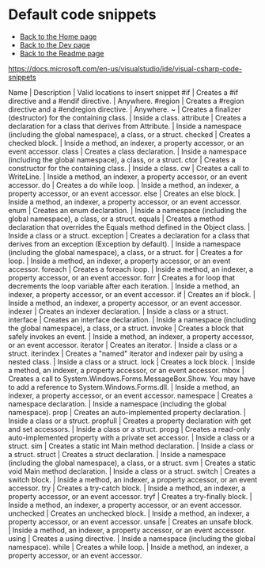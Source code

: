 # Default code snippets

- [Back to the Home page](../../README.md)
- [Back to the Dev page](../README.md)
- [Back to the Readme page](README.md)

https://docs.microsoft.com/en-us/visualstudio/ide/visual-csharp-code-snippets

Name      | Description                                                                | Valid locations to insert snippet
#if       | Creates a #if directive and a #endif directive.                            | Anywhere.
#region   | Creates a #region directive and a #endregion directive.                    | Anywhere.
~         | Creates a finalizer (destructor) for the containing class.                 | Inside a class.
attribute | Creates a declaration for a class that derives from Attribute.             | Inside a namespace (including the global namespace), a class, or a struct.
checked   | Creates a checked block.                                                   | Inside a method, an indexer, a property accessor, or an event accessor.
class     | Creates a class declaration.                                               | Inside a namespace (including the global namespace), a class, or a struct.
ctor      | Creates a constructor for the containing class.                            | Inside a class.
cw        | Creates a call to WriteLine.                                               | Inside a method, an indexer, a property accessor, or an event accessor.
do        | Creates a do while loop.                                                   | Inside a method, an indexer, a property accessor, or an event accessor.
else      | Creates an else block.                                                     | Inside a method, an indexer, a property accessor, or an event accessor.
enum      | Creates an enum declaration.                                               | Inside a namespace (including the global namespace), a class, or a struct.
equals    | Creates a method declaration that overrides the Equals method defined in the Object class. | Inside a class or a struct.
exception	| Creates a declaration for a class that derives from an exception (Exception by default).   | Inside a namespace (including the global namespace), a class, or a struct.
for       | Creates a for loop.                                                        | Inside a method, an indexer, a property accessor, or an event accessor.
foreach   | Creates a foreach loop.                                                    | Inside a method, an indexer, a property accessor, or an event accessor.
forr      | Creates a for loop that decrements the loop variable after each iteration. | Inside a method, an indexer, a property accessor, or an event accessor.
if        | Creates an if block.                                                       | Inside a method, an indexer, a property accessor, or an event accessor.
indexer   | Creates an indexer declaration.                                            | Inside a class or a struct.
interface | Creates an interface declaration.                                          | Inside a namespace (including the global namespace), a class, or a struct.
invoke    | Creates a block that safely invokes an event.                              | Inside a method, an indexer, a property accessor, or an event accessor.
iterator	| Creates an iterator.                                                       | Inside a class or a struct.
iterindex | Creates a "named" iterator and indexer pair by using a nested class.       | Inside a class or a struct.
lock      | Creates a lock block.                                                      | Inside a method, an indexer, a property accessor, or an event accessor.
mbox      | Creates a call to System.Windows.Forms.MessageBox.Show. You may have to add a reference to System.Windows.Forms.dll. | Inside a method, an indexer, a property accessor, or an event accessor.
namespace | Creates a namespace declaration.                                           | Inside a namespace (including the global namespace).
prop      | Creates an auto-implemented property declaration.                          | Inside a class or a struct.
propfull  | Creates a property declaration with get and set accessors.                 | Inside a class or a struct.
propg     | Creates a read-only auto-implemented property with a private set accessor. | Inside a class or a struct.
sim       | Creates a static int Main method declaration.                              | Inside a class or a struct.
struct    | Creates a struct declaration.                                              | Inside a namespace (including the global namespace), a class, or a struct.
svm       | Creates a static void Main method declaration.                             | Inside a class or a struct.
switch    | Creates a switch block.                                                    | Inside a method, an indexer, a property accessor, or an event accessor.
try       | Creates a try-catch block.                                                 | Inside a method, an indexer, a property accessor, or an event accessor.
tryf      | Creates a try-finally block.                                               | Inside a method, an indexer, a property accessor, or an event accessor.
unchecked | Creates an unchecked block.                                                | Inside a method, an indexer, a property accessor, or an event accessor.
unsafe    | Creates an unsafe block.                                                   | Inside a method, an indexer, a property accessor, or an event accessor.
using     | Creates a using directive.                                                 | Inside a namespace (including the global namespace).
while     | Creates a while loop.                                                      | Inside a method, an indexer, a property accessor, or an event accessor.
